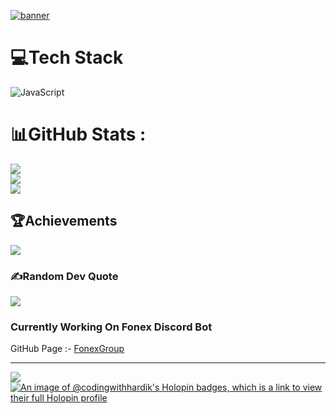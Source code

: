 [![banner](https://github.com/CodingWithHardik/CodingWithHardik/blob/main/img/banner.png?raw=true)](https://github.com/CodingWithHardik/CodingWithHardik/blob/main/img/banner.png?raw=true)
# 💻Tech Stack
![JavaScript](https://img.shields.io/badge/javascript-%23323330.svg?style=plastic&logo=javascript&logoColor=%23F7DF1E)
# 📊GitHub Stats :
![](https://github-readme-stats.vercel.app/api?username=CodingWithHardik&theme=radical&hide_border=false&include_all_commits=true&count_private=true)<br/>
![](https://github-readme-streak-stats.herokuapp.com/?user=CodingWithHardik&theme=radical&hide_border=false)<br/>
![](https://github-readme-stats.vercel.app/api/top-langs/?username=CodingWithHardik&theme=radical&hide_border=false&include_all_commits=true&count_private=false&layout=compact)

## 🏆Achievements
![](https://github-trophies.vercel.app/?username=CodingWithHardik&theme=gruvbox&no-frame=false&no-bg=false&margin-w=4)

### ✍️Random Dev Quote
![](https://quotes-github-readme.vercel.app/api?type=horizontal&theme=radical)

### Currently Working On Fonex Discord Bot
GitHub Page :- [FonexGroup](https://github.com/FonexGroup)

---
[![](https://visitcount.itsvg.in/api?id=CodingWithHardik&label=Profile%20Views&color=2&icon=0&pretty=true)](https://visitcount.itsvg.in)
[![An image of @codingwithhardik's Holopin badges, which is a link to view their full Holopin profile](https://boards.holopin.io/codingwithhardik)](https://holopin.io/@codingwithhardik)
